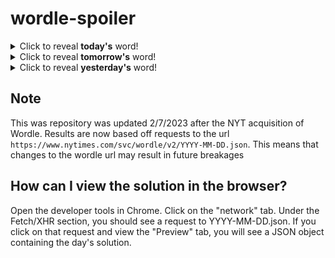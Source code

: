 # wordle-spoiler

<details>
  <summary>Click to reveal <b>today's</b> word!</summary>
  <br>
  <b> cache </b>
</details>

<details>
  <summary>Click to reveal <b>tomorrow's</b> word!</summary>
  <br>
  <b> avail </b>
</details>

<details>
  <summary>Click to reveal <b>yesterday's</b> word!</summary>
  <br>
  <b> magic </b>
</details>

## Note
This was repository was updated 2/7/2023 after the NYT acquisition of Wordle. Results are now based off requests to the url `https://www.nytimes.com/svc/wordle/v2/YYYY-MM-DD.json`. This means that changes to the wordle url may result in future breakages

## How can I view the solution in the browser?
Open the developer tools in Chrome. Click on the "network" tab. Under the Fetch/XHR section, you should see a request to YYYY-MM-DD.json. If you click on that request and view the "Preview" tab, you will see a JSON object containing the day's solution.